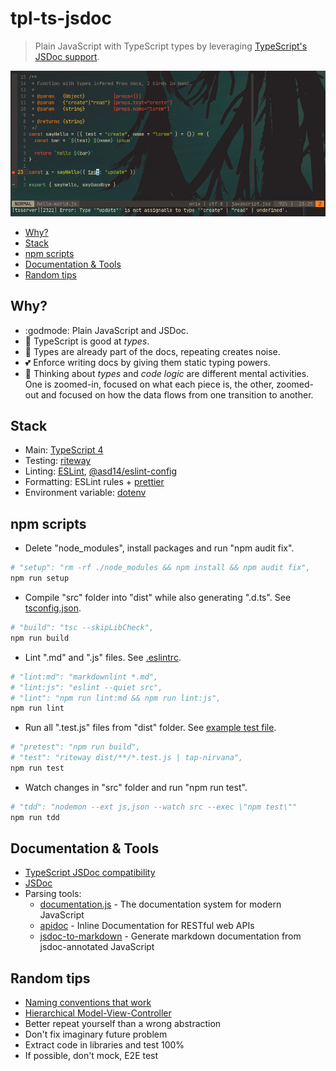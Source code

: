 <!-- markdownlint-disable line-length -->

# tpl-ts-jsdoc

> Plain JavaScript with TypeScript types by leveraging [TypeScript's JSDoc support](https://www.typescriptlang.org/docs/handbook/jsdoc-supported-types.html).

![Vim with Typescript evaluating JavaScript code](docs/screenshot.png)

<!-- vim-markdown-toc GFM -->

* [Why?](#why)
* [Stack](#stack)
* [npm scripts](#npm-scripts)
* [Documentation & Tools](#documentation--tools)
* [Random tips](#random-tips)

<!-- vim-markdown-toc -->

## Why?

* :godmode: Plain JavaScript and JSDoc.
* :lipstick: TypeScript is good at _types_.
* :scroll: Types are already part of the docs, repeating creates noise.
* :two_hearts: Enforce writing docs by giving them static typing powers.
* :brain: Thinking about _types_ and _code logic_ are different mental activities. One is zoomed-in, focused on what each piece is, the other, zoomed-out and focused on how the data flows from one transition to another.

## Stack

* Main: [TypeScript 4](https://github.com/microsoft/TypeScript)
* Testing: [riteway](https://github.com/ericelliott/riteway)
* Linting: [ESLint](https://github.com/eslint/eslint), [@asd14/eslint-config](https://github.com/asd-xiv/eslint-config)
* Formatting: ESLint rules + [prettier](https://github.com/prettier/prettier)
* Environment variable: [dotenv](https://github.com/motdotla/dotenv)

## npm scripts

* Delete "node_modules", install packages and run "npm audit fix".

```bash
# "setup": "rm -rf ./node_modules && npm install && npm audit fix",
npm run setup
```

* Compile "src" folder into "dist" while also generating ".d.ts". See [tsconfig.json](tsconfig.json).

```bash
# "build": "tsc --skipLibCheck",
npm run build
```

* Lint ".md" and ".js" files. See [.eslintrc](.eslintrc).

```bash
# "lint:md": "markdownlint *.md",
# "lint:js": "eslint --quiet src",
# "lint": "npm run lint:md && npm run lint:js",
npm run lint
```

* Run all ".test.js" files from "dist" folder. See [example test file](src/hello-world.test.js).

```bash
# "pretest": "npm run build",
# "test": "riteway dist/**/*.test.js | tap-nirvana",
npm run test
```

* Watch changes in "src" folder and run "npm run test".

```bash
# "tdd": "nodemon --ext js,json --watch src --exec \"npm test\""
npm run tdd
```

## Documentation & Tools

* [TypeScript JSDoc compatibility](https://www.typescriptlang.org/docs/handbook/jsdoc-supported-types.html)
* [JSDoc](https://jsdoc.app/)
* Parsing tools:
  * [documentation.js](https://github.com/documentationjs/documentation) - The documentation system for modern JavaScript
  * [apidoc](https://apidocjs.com/) - Inline Documentation for RESTful web APIs
  * [jsdoc-to-markdown](https://github.com/jsdoc2md/jsdoc-to-markdown) - Generate markdown documentation from jsdoc-annotated JavaScript

## Random tips

* [Naming conventions that work](https://github.com/kettanaito/naming-cheatsheet)
* [Hierarchical Model-View-Controller](https://en.wikipedia.org/wiki/Hierarchical_model%E2%80%93view%E2%80%93controller)
* Better repeat yourself than a wrong abstraction
* Don't fix imaginary future problem
* Extract code in libraries and test 100%
* If possible, don't mock, E2E test

